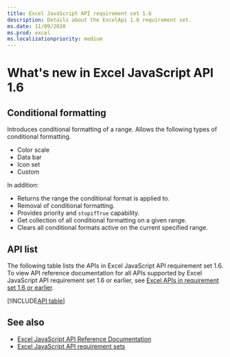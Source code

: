 ```yaml
---
title: Excel JavaScript API requirement set 1.6
description: Details about the ExcelApi 1.6 requirement set.
ms.date: 11/09/2020
ms.prod: excel
ms.localizationpriority: medium
---
```


# What's new in Excel JavaScript API 1.6

## Conditional formatting

Introduces conditional formatting of a range. Allows the following types of conditional formatting.

- Color scale
- Data bar
- Icon set
- Custom

In addition:

- Returns the range the conditional format is applied to.
- Removal of conditional formatting.
- Provides priority and `stopifTrue` capability.
- Get collection of all conditional formatting on a given range.
- Clears all conditional formats active on the current specified range.

## API list

The following table lists the APIs in Excel JavaScript API requirement set 1.6. To view API reference documentation for all APIs supported by Excel JavaScript API requirement set 1.6 or earlier, see [Excel APIs in requirement set 1.6 or earlier](/javascript/api/excel?view=excel-js-1.6&preserve-view=true).

[!INCLUDE[API table](../../includes/excel-1_6.md)]

## See also

- [Excel JavaScript API Reference Documentation](/javascript/api/excel?view=excel-js-1.6&preserve-view=true)
- [Excel JavaScript API requirement sets](excel-api-requirement-sets.md)
